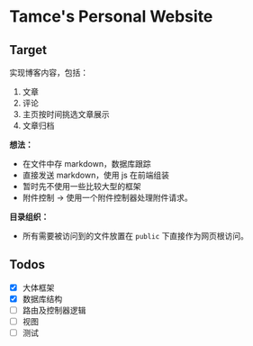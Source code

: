 # Tamce's Personal Website
## Target
 实现博客内容，包括：
 1. 文章
 2. 评论
 3. 主页按时间挑选文章展示
 4. 文章归档

 **想法：**
 * 在文件中存 markdown，数据库跟踪
 * 直接发送 markdown，使用 js 在前端组装
 * 暂时先不使用一些比较大型的框架
 * 附件控制 -> 使用一个附件控制器处理附件请求。


 **目录组织：**
 * 所有需要被访问到的文件放置在 `public` 下直接作为网页根访问。


## Todos
 - [x] 大体框架
 - [x] 数据库结构
 - [ ] 路由及控制器逻辑
 - [ ] 视图
 - [ ] 测试
